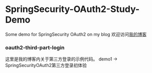 # SpringSecurity-OAuth2-Study-Demo
Some demo for SpringSecurity OAuth2 on my blog
欢迎访问[我的博客](https://blog.csdn.net/chisuisi5702/category_12362867.html)

### oauth2-third-part-login
这里是我的博客内关于第三方登录的示例代码。
demo1 -> SpringSecurityOAuth2第三方登录初体验
